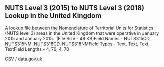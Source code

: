 ## NUTS Level 3 (2015) to NUTS Level 3 (2018) Lookup in the United Kingdom

A lookup file between the Nomenclature of Territorial Units for Statistics (NUTS level 3) areas in the United Kingdom that were operative in January 2015 and January 2015.  (File Size - 48 KB)Field Names - NUTS315CD, NUTS315NM, NUTS318CD, NUTS318NMField Types - Text, Text, Text, TextField Lengths - 4, 70, 4, 70

[CSV](../csv/084.csv) / [data.gov.uk](https://data.gov.uk/dataset/3d0e7ce2-a2df-4d7a-be69-9106e5ee26f8/nuts-level-3-2015-to-nuts-level-3-2018-lookup-in-the-united-kingdom)


